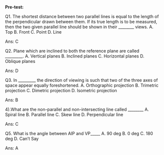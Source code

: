 **Pre-test:**

Q1. The shortest distance between two parallel lines is equal to the
    length of the perpendicular drawn between them. If its true length
    is to be measured, then the two given parallel line should be shown
    in their \_\_\_\_\_\_\_\_ views.
A. Top
B. Front
C. Point
D. Line

Ans: C

Q2. Plane which are inclined to both the reference plane are called
    \_\_\_\_\_\_\_\_\_.
A. Vertical planes
B. Inclined planes
C. Horizontal planes
D. Oblique planes

Ans: D

Q3. In \_\_\_\_\_\_\_\_\_ the direction of viewing is such that two of
    the three axes of space appear equally foreshortened.
A. Orthographic projection
B. Trimetric projection
C. Dimetric projection
D. Isometric projection

Ans: B

4).What are the non-parallel and non-intersecting line called
\_\_\_\_\_\_\_\_
A. Spiral line
B. Parallel line
C. Skew line
D. Perpendicular line

Ans: C

Q5. What is the angle between AIP and VP\_\_\_\_\_
A. 90 deg
B. 0 deg
C. 180 deg
D. Can’t Say

Ans: A
